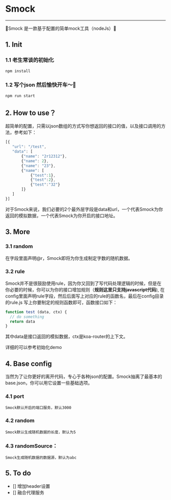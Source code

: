 # Smock
---
🔧Smock 是一款基于配置的简单mock工具（nodeJs）🔧


## 1. Init

### 1.1 老生常谈的初始化

```bash
npm install
```

### 1.2 写个json 然后愉快开车～🚗

```bash
npm run start
```

## 2. How to use？

超简单的配置，只需以json数组的方式写你想返回的接口的值，以及接口调用的方法，参考如下：

```javascript
[{
   "url": "/test",
   "data": [
       {"name": "2r12312"},
       {"name": 2},
       {"name": "23"},
       {"name": [
           {"test":1},
           {"test":2},
           {"test":"32"}
       ]}
   ]
}]
```
对于Smock来说，我们必要的2个最外层字段是data和url，一个代表Smock为你返回的模拟数据，一个代表Smock为你开启的接口地址。

## 3. More

### 3.1 random

在字段里面声明@r，Smock即将为你生成制定字数的随机数据。

### 3.2 rule

Smock并不是很鼓励使用rule，因为你又回到了写代码处理逻辑的时候，但是在你必要的时候，你可以为你的接口增加规则（**规则这里只支持javascript代码**), 在config里面声明rule字段，然后后面写上对应的rule的函数名，最后在config目录的rule.js 写上你要制定的规则函数即可，函数接口如下：

```javascript
function test (data, ctx) {
  // do something
  return data
}
```

其中data是接口返回的模拟数据，ctx是koa-router的上下文。

详细的可以参考初始化demo

## 4. Base config

当然为了让你更好的离开代码，专心于各种json的配置。Smock抽离了最基本的base.json，你可以用它设置一些基础选项。

### 4.1 port
	
	Smock默认开启的端口服务，默认3000

### 4.2 random

	Smock默认生成随机数据的长度，默认为5

### 4.3 randomSource：
	Smock生成随机数据的数据源，默认为abc

## 5. To do

- [] 增加header设置
- [] 融合代理服务